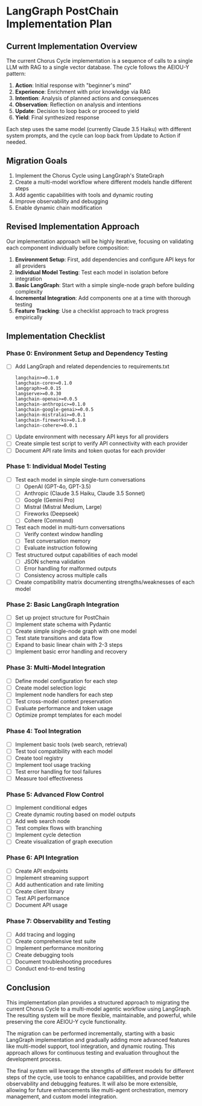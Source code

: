 # LangGraph PostChain Implementation Plan

## Current Implementation Overview

The current Chorus Cycle implementation is a sequence of calls to a single LLM with RAG to a single vector database. The cycle follows the AEIOU-Y pattern:

1. **Action**: Initial response with "beginner's mind"
2. **Experience**: Enrichment with prior knowledge via RAG
3. **Intention**: Analysis of planned actions and consequences
4. **Observation**: Reflection on analysis and intentions
5. **Update**: Decision to loop back or proceed to yield
6. **Yield**: Final synthesized response

Each step uses the same model (currently Claude 3.5 Haiku) with different system prompts, and the cycle can loop back from Update to Action if needed.

## Migration Goals

1. Implement the Chorus Cycle using LangGraph's StateGraph
2. Create a multi-model workflow where different models handle different steps
3. Add agentic capabilities with tools and dynamic routing
4. Improve observability and debugging
5. Enable dynamic chain modification

## Revised Implementation Approach

Our implementation approach will be highly iterative, focusing on validating each component individually before composition:

1. **Environment Setup**: First, add dependencies and configure API keys for all providers
2. **Individual Model Testing**: Test each model in isolation before integration
3. **Basic LangGraph**: Start with a simple single-node graph before building complexity
4. **Incremental Integration**: Add components one at a time with thorough testing
5. **Feature Tracking**: Use a checklist approach to track progress empirically


## Implementation Checklist

### Phase 0: Environment Setup and Dependency Testing
- [ ] Add LangGraph and related dependencies to requirements.txt
  ```
  langchain>=0.1.0
  langchain-core>=0.1.0
  langgraph>=0.0.15
  langserve>=0.0.30
  langchain-openai>=0.0.5
  langchain-anthropic>=0.1.0
  langchain-google-genai>=0.0.5
  langchain-mistralai>=0.0.1
  langchain-fireworks>=0.1.0
  langchain-cohere>=0.0.1
  ```
- [ ] Update environment with necessary API keys for all providers
- [ ] Create simple test script to verify API connectivity with each provider
- [ ] Document API rate limits and token quotas for each provider

### Phase 1: Individual Model Testing
- [ ] Test each model in simple single-turn conversations
  - [ ] OpenAI (GPT-4o, GPT-3.5)
  - [ ] Anthropic (Claude 3.5 Haiku, Claude 3.5 Sonnet)
  - [ ] Google (Gemini Pro)
  - [ ] Mistral (Mistral Medium, Large)
  - [ ] Fireworks (Deepseek)
  - [ ] Cohere (Command)
- [ ] Test each model in multi-turn conversations
  - [ ] Verify context window handling
  - [ ] Test conversation memory
  - [ ] Evaluate instruction following
- [ ] Test structured output capabilities of each model
  - [ ] JSON schema validation
  - [ ] Error handling for malformed outputs
  - [ ] Consistency across multiple calls
- [ ] Create compatibility matrix documenting strengths/weaknesses of each model

### Phase 2: Basic LangGraph Integration
- [ ] Set up project structure for PostChain
- [ ] Implement state schema with Pydantic
- [ ] Create simple single-node graph with one model
- [ ] Test state transitions and data flow
- [ ] Expand to basic linear chain with 2-3 steps
- [ ] Implement basic error handling and recovery

### Phase 3: Multi-Model Integration
- [ ] Define model configuration for each step
- [ ] Create model selection logic
- [ ] Implement node handlers for each step
- [ ] Test cross-model context preservation
- [ ] Evaluate performance and token usage
- [ ] Optimize prompt templates for each model

### Phase 4: Tool Integration
- [ ] Implement basic tools (web search, retrieval)
- [ ] Test tool compatibility with each model
- [ ] Create tool registry
- [ ] Implement tool usage tracking
- [ ] Test error handling for tool failures
- [ ] Measure tool effectiveness

### Phase 5: Advanced Flow Control
- [ ] Implement conditional edges
- [ ] Create dynamic routing based on model outputs
- [ ] Add web search node
- [ ] Test complex flows with branching
- [ ] Implement cycle detection
- [ ] Create visualization of graph execution

### Phase 6: API Integration
- [ ] Create API endpoints
- [ ] Implement streaming support
- [ ] Add authentication and rate limiting
- [ ] Create client library
- [ ] Test API performance
- [ ] Document API usage

### Phase 7: Observability and Testing
- [ ] Add tracing and logging
- [ ] Create comprehensive test suite
- [ ] Implement performance monitoring
- [ ] Create debugging tools
- [ ] Document troubleshooting procedures
- [ ] Conduct end-to-end testing

## Conclusion

This implementation plan provides a structured approach to migrating the current Chorus Cycle to a multi-model agentic workflow using LangGraph. The resulting system will be more flexible, maintainable, and powerful, while preserving the core AEIOU-Y cycle functionality.

The migration can be performed incrementally, starting with a basic LangGraph implementation and gradually adding more advanced features like multi-model support, tool integration, and dynamic routing. This approach allows for continuous testing and evaluation throughout the development process.

The final system will leverage the strengths of different models for different steps of the cycle, use tools to enhance capabilities, and provide better observability and debugging features. It will also be more extensible, allowing for future enhancements like multi-agent orchestration, memory management, and custom model integration.